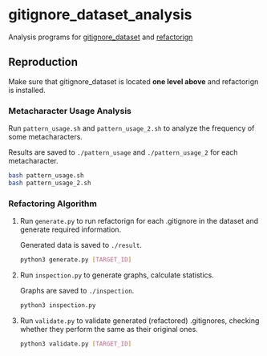 # gitignore_dataset_analysis

Analysis programs for [gitignore_dataset](https://github.com/mkybdev/gitignore_dataset) and [refactorign](https://github.com/mkybdev/refactorign)

## Reproduction

Make sure that gitignore_dataset is located **one level above** and refactorign is installed.

### Metacharacter Usage Analysis

Run ``pattern_usage.sh`` and ``pattern_usage_2.sh`` to analyze the frequency of some metacharacters.

Results are saved to ``./pattern_usage`` and ``./pattern_usage_2`` for each metacharacter.

```bash
bash pattern_usage.sh
bash pattern_usage_2.sh
```

### Refactoring Algorithm

1. Run ``generate.py`` to run refactorign for each .gitignore in the dataset and generate required information.

    Generated data is saved to ``./result``.

    ```bash
    python3 generate.py [TARGET_ID]
    ```

2. Run ``inspection.py`` to generate graphs, calculate statistics.

    Graphs are saved to ``./inspection``.

    ```bash
    python3 inspection.py
    ```

3. Run ``validate.py`` to validate generated (refactored) .gitignores, checking whether they perform the same as their original ones.

    ```bash
    python3 validate.py [TARGET_ID]
    ```